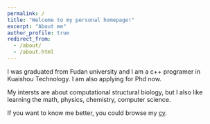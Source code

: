 ```yaml
---
permalink: /
title: "Welcome to my personal homepage!"
excerpt: "About me"
author_profile: true
redirect_from: 
  - /about/
  - /about.html
---
```


I was graduated from Fudan university and I am a c++ programer in Kuaishou Technology. I am also applying for Phd now.

My intersts are about computational structural biology, but I also like learning the math, physics, chemistry, computer science.

If you want to know me better, you could browse my [cv](https://xbybshd.github.io/cv/).